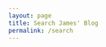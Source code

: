 ```yaml
---
layout: page
title: Search James' Blog
permalink: /search
---
```


<link rel="stylesheet" href="/assets/css/google-custom-search.css">
<script>
  (function() {
    var cx = '{{ site.google.search_engine_id }}';
    var gcse = document.createElement('script');
    gcse.type = 'text/javascript';
    gcse.async = true;
    gcse.src = 'https://cse.google.com/cse.js?cx=' + cx;
    var s = document.getElementsByTagName('script')[0];
    s.parentNode.insertBefore(gcse, s);
  })();
</script>
<gcse:search></gcse:search>
